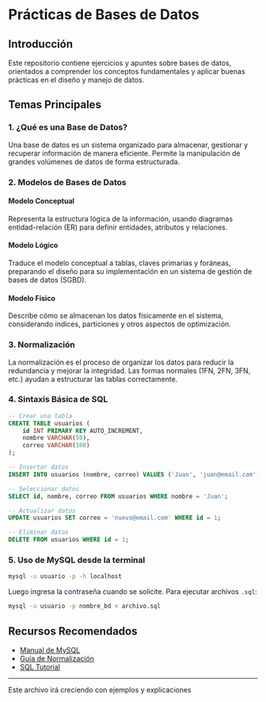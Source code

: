 # Prácticas de Bases de Datos

## Introducción
Este repositorio contiene ejercicios y apuntes sobre bases de datos, orientados a comprender los conceptos fundamentales y aplicar buenas prácticas en el diseño y manejo de datos.

## Temas Principales

### 1. ¿Qué es una Base de Datos?
Una base de datos es un sistema organizado para almacenar, gestionar y recuperar información de manera eficiente. Permite la manipulación de grandes volúmenes de datos de forma estructurada.

### 2. Modelos de Bases de Datos

#### Modelo Conceptual
Representa la estructura lógica de la información, usando diagramas entidad-relación (ER) para definir entidades, atributos y relaciones.

#### Modelo Lógico
Traduce el modelo conceptual a tablas, claves primarias y foráneas, preparando el diseño para su implementación en un sistema de gestión de bases de datos (SGBD).

#### Modelo Físico
Describe cómo se almacenan los datos físicamente en el sistema, considerando índices, particiones y otros aspectos de optimización.

### 3. Normalización
La normalización es el proceso de organizar los datos para reducir la redundancia y mejorar la integridad. Las formas normales (1FN, 2FN, 3FN, etc.) ayudan a estructurar las tablas correctamente.

### 4. Sintaxis Básica de SQL

```sql
-- Crear una tabla
CREATE TABLE usuarios (
    id INT PRIMARY KEY AUTO_INCREMENT,
    nombre VARCHAR(50),
    correo VARCHAR(100)
);

-- Insertar datos
INSERT INTO usuarios (nombre, correo) VALUES ('Juan', 'juan@email.com');

-- Seleccionar datos
SELECT id, nombre, correo FROM usuarios WHERE nombre = 'Juan';

-- Actualizar datos
UPDATE usuarios SET correo = 'nuevo@email.com' WHERE id = 1;

-- Eliminar datos
DELETE FROM usuarios WHERE id = 1;
```

### 5. Uso de MySQL desde la terminal

```bash
mysql -u usuario -p -h localhost
```
Luego ingresa la contraseña cuando se solicite. Para ejecutar archivos `.sql`:
```bash
mysql -u usuario -p nombre_bd < archivo.sql
```

## Recursos Recomendados
- [Manual de MySQL](https://dev.mysql.com/doc/)
- [Guía de Normalización](https://es.wikipedia.org/wiki/Normalizaci%C3%B3n_de_base_de_datos)
- [SQL Tutorial](https://www.w3schools.com/sql/)

---

Este archivo irá creciendo con ejemplos y explicaciones